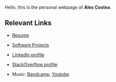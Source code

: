 Hello, this is the personal webpage of **Alex Costea**.

## Relevant Links

- [Resume](https://alcostar.net/resume.pdf)

- [Software Projects](https://github.com/Alex-Costea)

- [LinkedIn profile](https://www.linkedin.com/in/alexcostea2520/)

- [StackOverflow profile](https://stackoverflow.com/users/11037997)

- Music: [Bandcamp](https://alcostar.bandcamp.com/), [Youtube](https://www.youtube.com/channel/UCMlfqyhasgXghJhx8PwFNww)
